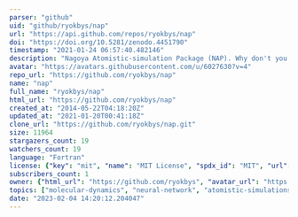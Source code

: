 ```yaml
---
parser: "github"
uid: "github/ryokbys/nap"
url: "https://api.github.com/repos/ryokbys/nap"
doi: "https://doi.org/10.5281/zenodo.4451790"
timestamp: "2021-01-24 06:57:40.482146"
description: "Nagoya Atomistic-simulation Package (NAP). Why don't you take a NAP? ;)"
avatar: "https://avatars.githubusercontent.com/u/6027630?v=4"
repo_url: "https://github.com/ryokbys/nap"
name: "nap"
full_name: "ryokbys/nap"
html_url: "https://github.com/ryokbys/nap"
created_at: "2014-05-22T04:18:20Z"
updated_at: "2021-01-20T00:41:18Z"
clone_url: "https://github.com/ryokbys/nap.git"
size: 11964
stargazers_count: 19
watchers_count: 19
language: "Fortran"
license: {"key": "mit", "name": "MIT License", "spdx_id": "MIT", "url": "https://api.github.com/licenses/mit", "node_id": "MDc6TGljZW5zZTEz"}
subscribers_count: 1
owner: {"html_url": "https://github.com/ryokbys", "avatar_url": "https://avatars.githubusercontent.com/u/6027630?v=4", "login": "ryokbys", "type": "User"}
topics: ["molecular-dynamics", "neural-network", "atomistic-simulations"]
date: "2023-02-04 14:20:12.204047"
---
```

